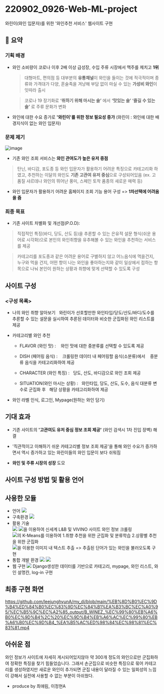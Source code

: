 # 220902_0926-Web-ML-project
와린이(와인 입문자)를 위한 '와인추천 서비스' 웹사이트 구현

## 🌱 요약
### 기획 배경
- 와인 소비량이 코로나 이후 2배 이상 급성장, 수입 주류 시장에서 맥주를 제치고 **1위** 
  > 대형마트, 편의점 등 대부분의 **유통채널**이 와인을 들이는 것에 적극적이며 종류와 가격대가 다양, 혼술족을 겨냥해 부담 없이 마실 수 있는 **가성비 와인**이 잇따라 출시
  
  > 코로나 19 장기화로 **‘취하기 위해 마시는 술’** 에서 **‘맛있는 술’ ‘즐길 수 있는 술’** 로 주류 문화가 변화
  
 - 와인에 대한 수요 증가로 **'와린이'를 위한 정보 필요성 증가** (와린이 : 와인에 대한 배경지식이 없는 와인 입문자)
 
 ### 문제 제기
 
 ![image](https://user-images.githubusercontent.com/108326573/192915765-bc1658aa-3217-4dec-81f2-57e026003d8c.png)

 - 기존 와인 조회 서비스는 **와인 관여도가 높은 유저 중점**
  > 탄닌, 바디감, 포도종 등 와인 입문자가 활용하기 어려운 특징으로 카테고리화 하였고, 추천하는 이달의 와인도 **기존 고관여 유저 중심**으로 구성되어있음 (ex. 고품질 샤르데나 와인의 뛰어난 풍미, 스페인 토착 품종의 새로운 매력 등)
 
 - 와인 입문자가 활용하기 어려운 홈페이지 조회 기능 용어 구성 => **1차선택에 어려움을 줌**
 
 ### 최종 목표
 
 - 기존 사이트 차별화 및 개선점(P.O.D): 
 > 직접적인 특징(바디, 당도, 산도 등)을 추론할 수 있는 은유적 설문 형식(쉬운 용어로 시각화)으로 본인의 와인취향을 유추해볼 수 있는 와인을 추천하는 서비스를 제공
 
 > 카테고리를 포도종과 같은 어려운 용어로 구별하지 않고 어느음식에 먹을건지, 누구와 먹을 건지, 어떤 향이 나는 와인을 좋아하는지와 같이 일상에서 접하는 항목으로 나눠 본인이 원하는 상황과 취향에 맞게 선택할 수 있도록 구성
 
 ## 사이트 구성
 
 ### <구성 목록>
 - 나의 와인 취향 알아보기
  와린이가 선호할만한 와인타입/당도/산도/바디/도수를 추론할 수 있는 설문을 실시하여 추론된 데이터와 비슷한 군집화된 와인 리스트를 제공

- 카테고리별 와인 추천
  
  * FLAVOR (와인 맛) : 
  와인 맛에 대한 중분류를 선택할 수 있도록 제공

  * DISH (페어링 음식) : 
  크롤링한 데이터 내 페어링할 음식(소분류)에서 
  중분류 음식을 카테고리화하여 제공

  * CHARACTER (와인 특징) :
  당도, 산도, 바디감으로 와인 조회 제공

  * SITUATION(와인 마시는 상황) :
  와인타입, 당도, 산도, 도수, 음식 대분류 변수로 군집화 후
  해당 상황을 카테고리화하여 제공    

- 와인 라벨 인식, 로그인, Mypage(원하는 와인 담기)

 ## 기대 효과
 
- 기존 사이트의 **'고관여도 유저 중심 정보 조회 제공'** (와인 검색시 1차 진입 장벽) 해결

- '직관적이고 이해하기 쉬운 카테고리별 정보 조회 제공'을 통해 와인 수요가 증가하면서 역시 증가하고 있는 와린이들의 와인 입문이 보다 쉬워짐

- **와인 및 주류 시장의 성장** 도모

## 사이트 구성 방법 및 활용 언어
## 사용한 모듈
- 언어 <img src="https://img.shields.io/badge/python-3776AB?style=flat-square&logo=python&logoColor=white"/>
- 구축환경 <img src="https://img.shields.io/badge/github-181717?style=flat-square&logo=github&logoColor=white"/> 
- 활용 기술</br>
<img src="https://img.shields.io/badge/Selenium-00660?style=flat-square&logo=Selenium&logoColor=white"/> <img src="https://img.shields.io/badge/Beautifulsoup-FF0000?style=flat-square&logo=Beautifulsoup&logoColor=white"/>을 이용하여 신세계 L&B 및 VIVINO 사이트 와인 정보 크롤링</br>
<img src="https://img.shields.io/badge/Scikit_learn-F7931E?style=flat-square&logo=scikit-learn&logoColor=black"/>의 K-Means를 이용하여 1.취향 추천을 위한 군집화 및 분류학습 2.상황별 추천을 위한 군집화</br>
<img src="https://img.shields.io/badge/Tesseract-OCR-004088?style=flat-square&logo=Tesseract-OCR&logoColor=white"/>을 이용한 이미지 내 텍스트 추출 => 추출된 단어가 있는 와인을 불러오도록 구현
- 통합 개발 환경 <img src="https://img.shields.io/badge/Anaconda-44A833?style=flat-square&logo=Anaconda&logoColor=black"/> <img src="https://img.shields.io/badge/Jupyter Notebook-F37626?style=flat-square&logo=Jupyter&logoColor=black"/></br>
- 웹 구현 <img src="https://img.shields.io/badge/Django-004088?style=flat-square&logo=Django&logoColor=white"/> Django생성한 데이터를 기반으로 카테고리, mypage, 와인 리스트, 와인 설명칸, log-in 구현

## 최종 구현 화면
https://github.com/leejunghyunA/my_dj/blob/main/%EB%8D%B0%EC%9D%B4%ED%84%B0%EC%83%9D%EC%84%B1%EA%B3%BC%EC%A0%95/%EC%B5%9C%EC%A2%85_output/B_WINEZ_%EC%99%80%EB%A6%B0%EC%9D%B4%2C%20%EC%9D%B4%EB%A6%AC%EC%99%80%EB%A6%B0%EC%9D%B4_%EA%B5%AC%ED%98%84%EC%98%81%EC%83%81.mp4

## 아쉬운 점
와인 정보가 사이트에 자세히 게시되어있지않아 약 300개 정도의 와인으로만 군집화하여 정확한 특징을 찾기 힘들었습니다. 그래서 손군집으로 비슷한 특징으로 묶어 카테고리를 생성하였지만 새로운 와인이 추가되면 군집 내용이 달라질 수 있는 일회성의 느낌이 강해서 실전에 사용할 수 없는 부분이 아쉬웠다. 

- produce by 최애림, 이정현A
